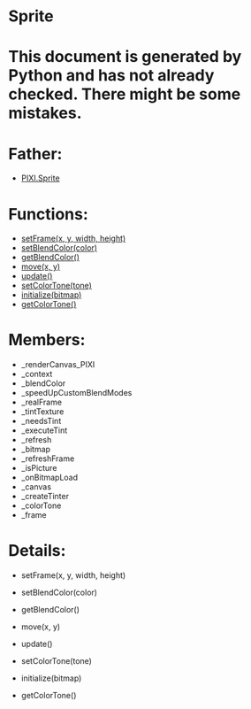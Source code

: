 Sprite
===

# This document is generated by Python and has not already checked. There might be some mistakes.

# Father:
* [PIXI.Sprite](PIXI.Sprite.md)


# Functions:
* [setFrame(x, y, width, height)](#setFrame)
* [setBlendColor(color)](#setBlendColor)
* [getBlendColor()](#getBlendColor)
* [move(x, y)](#move)
* [update()](#update)
* [setColorTone(tone)](#setColorTone)
* [initialize(bitmap)](#initialize)
* [getColorTone()](#getColorTone)

# Members:
* _renderCanvas_PIXI
* _context
* _blendColor
* _speedUpCustomBlendModes
* _realFrame
* _tintTexture
* _needsTint
* _executeTint
* _refresh
* _bitmap
* _refreshFrame
* _isPicture
* _onBitmapLoad
* _canvas
* _createTinter
* _colorTone
* _frame

# Details:
<p id=setFrame></p>

* setFrame(x, y, width, height)
	

<p id=setBlendColor></p>

* setBlendColor(color)
	

<p id=getBlendColor></p>

* getBlendColor()
	

<p id=move></p>

* move(x, y)
	

<p id=update></p>

* update()
	

<p id=setColorTone></p>

* setColorTone(tone)
	

<p id=initialize></p>

* initialize(bitmap)
	

<p id=getColorTone></p>

* getColorTone()
	

